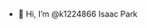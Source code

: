 - 👋 Hi, I’m @k1224866
Isaac Park

<!---
k1224866/k1224866 is a ✨ special ✨ repository because its `README.md` (this file) appears on your GitHub profile.
You can click the Preview link to take a look at your changes.
--->
